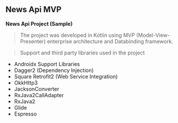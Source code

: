 ## News Api MVP
**News Api Project (Sample)**

> The project was developed in Kotlin using MVP (Model-View-Presenter) enterprise architecture and Databinding framework.

> Support and third party libraries used in the project

- Androidx Support Libraries
- Dagger2 (Dependency Injection)
- Square Retrofit2 (Web Service Integration)
- OkkHttp3
- JacksonConverter
- RxJava2CallAdapter
- RxJava2
- Glide
- Espresso